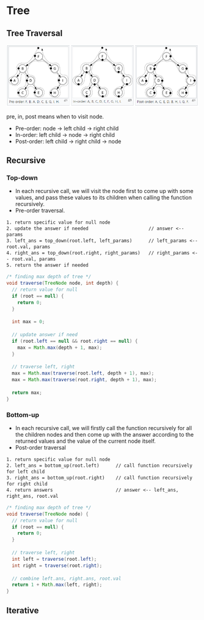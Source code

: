 # Tree

## Tree Traversal

![tree-traversal](./img/tree-traversal.png)

pre, in, post means when to visit node.

- Pre-order: node -> left child -> right child
- In-order: left child -> node -> right child
- Post-order: left child -> right child -> node

## Recursive

### Top-down

- In each recursive call, we will visit the node first to come up with some values, and pass these values to its children when calling the function recursively.
- Pre-order traversal.

```text
1. return specific value for null node
2. update the answer if needed                      // answer <-- params
3. left_ans = top_down(root.left, left_params)      // left_params <-- root.val, params
4. right_ans = top_down(root.right, right_params)   // right_params <-- root.val, params
5. return the answer if needed 
```

```java
/* finding max depth of tree */
void traverse(TreeNode node, int depth) {
  // return value for null
  if (root == null) {
    return 0;
  }
  
  int max = 0;

  // update answer if need
  if (root.left == null && root.right == null) {
    max = Math.max(depth + 1, max);
  }
  
  // traverse left, right
  max = Math.max(traverse(root.left, depth + 1), max);
  max = Math.max(traverse(root.right, depth + 1), max);
  
  return max;
}
```

### Bottom-up

- In each recursive call, we will firstly call the function recursively for all the children nodes and then come up with the answer according to the returned values and the value of the current node itself.
- Post-order traversal

```text
1. return specific value for null node
2. left_ans = bottom_up(root.left)      // call function recursively for left child
3. right_ans = bottom_up(root.right)    // call function recursively for right child
4. return answers                       // answer <-- left_ans, right_ans, root.val
```

```java
/* finding max depth of tree */
void traverse(TreeNode node) {
  // return value for null
  if (root == null) {
    return 0;
  }
  
  // traverse left, right
  int left = traverse(root.left);
  int right = traverse(root.right);

  // combine left.ans, right.ans, root.val
  return 1 + Math.max(left, right);
}
```
 
## Iterative